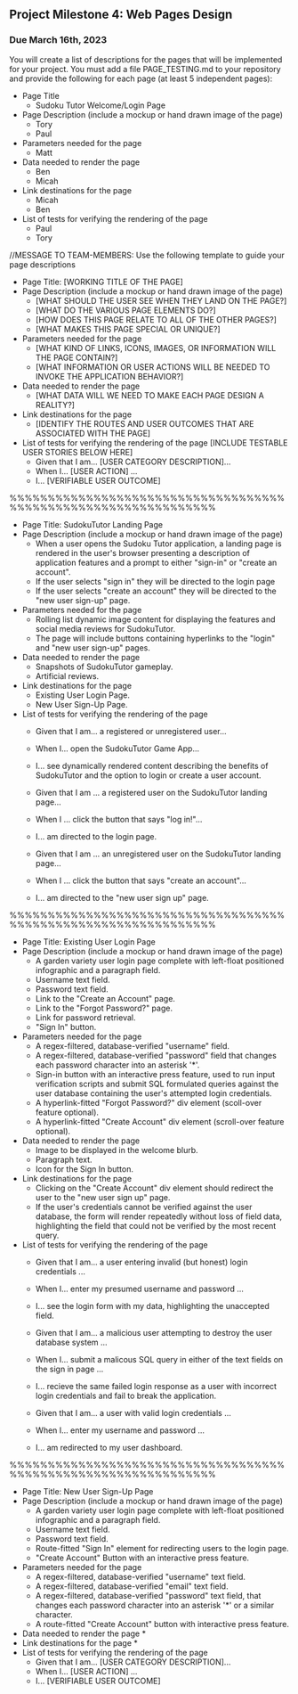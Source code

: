 ## Project Milestone 4: Web Pages Design ##

### Due March 16th, 2023 ###


 You will create a list of descriptions for the pages that will be implemented for your project.
 You must add a file PAGE_TESTING.md to your repository and provide the following for each page (at least 5 independent pages):
  
  * Page Title
    * Sudoku Tutor Welcome/Login Page
  * Page Description (include a mockup or hand drawn image of the page)
    * Tory 
    * Paul
  * Parameters needed for the page
     * Matt
  * Data needed to render the page
     * Ben 
     * Micah
  * Link destinations for the page
     * Micah 
     * Ben
  * List of tests for verifying the rendering of the page
    * Paul
    * Tory

//MESSAGE TO TEAM-MEMBERS: Use the following template to guide your page descriptions

  * Page Title: [WORKING TITLE OF THE PAGE]
  * Page Description (include a mockup or hand drawn image of the page)
    * [WHAT SHOULD THE USER SEE WHEN THEY LAND ON THE PAGE?]
    * [WHAT DO THE VARIOUS PAGE ELEMENTS DO?]
    * [HOW DOES THIS PAGE RELATE TO ALL OF THE OTHER PAGES?]
    * [WHAT MAKES THIS PAGE SPECIAL OR UNIQUE?]
  * Parameters needed for the page
     * [WHAT KIND OF LINKS, ICONS, IMAGES, OR INFORMATION WILL THE PAGE CONTAIN?]
     * [WHAT INFORMATION OR USER ACTIONS WILL BE NEEDED TO INVOKE THE APPLICATION BEHAVIOR?]
  * Data needed to render the page
     * [WHAT DATA WILL WE NEED TO MAKE EACH PAGE DESIGN A REALITY?]
  * Link destinations for the page
     * [IDENTIFY THE ROUTES AND USER OUTCOMES THAT ARE ASSOCIATED WITH THE PAGE]
  * List of tests for verifying the rendering of the page
      [INCLUDE TESTABLE USER STORIES BELOW HERE]
    * Given that I am... [USER CATEGORY DESCRIPTION]...
    * When I... [USER ACTION] ...
    * I... [VERIFIABLE USER OUTCOME]



%%%%%%%%%%%%%%%%%%%%%%%%%%%%%%%%%%%%%%%%%%%%%%%%%%%%%%%%%%%%%%%
  * Page Title: SudokuTutor Landing Page
  * Page Description (include a mockup or hand drawn image of the page)
    * When a user opens the Sudoku Tutor application, a landing page is rendered in the user's browser presenting a description of application features and a prompt to either "sign-in" or "create an account". 
    * If the user selects "sign in" they will be directed to the login page
    * If the user selects "create an account" they will be directed to the "new user sign-up" page.
  * Parameters needed for the page
     * Rolling list dynamic image content for displaying the features and social media reviews for SudokuTutor.
     * The page will include buttons containing hyperlinks to the "login" and "new user sign-up" pages.
  * Data needed to render the page
     * Snapshots of SudokuTutor gameplay.
     * Artificial reviews.
  * Link destinations for the page
     * Existing User Login Page.
     * New User Sign-Up Page.
  * List of tests for verifying the rendering of the page
    * Given that I am... a registered or unregistered user...
    * When I... open the SudokuTutor Game App...
    * I... see dynamically rendered content describing the benefits of SudokuTutor and the option to login or create a user account.
    
    * Given that I am ... a registered user on the SudokuTutor landing page...
    * When I ... click the button that says "log in!"...
    * I... am directed to the login page.
    
    * Given that I am ... an unregistered user on the SudokuTutor landing page...
    * When I ... click the button that says "create an account"...
    * I... am directed to the "new user sign up" page.

%%%%%%%%%%%%%%%%%%%%%%%%%%%%%%%%%%%%%%%%%%%%%%%%%%%%%%%%%%%%%%% 
  * Page Title: Existing User Login Page
  * Page Description (include a mockup or hand drawn image of the page)
    * A garden variety user login page complete with left-float positioned infographic and a paragraph field.
    * Username text field.
    * Password text field.
    * Link to the "Create an Account" page.
    * Link to the "Forgot Password?" page.
    * Link for password retrieval.
    * "Sign In" button.
  * Parameters needed for the page
     * A regex-filtered, database-verified "username" field.
     * A regex-filtered, database-verified "password" field that changes each password character into an asterisk '*'.
     * Sign-in button with an interactive press feature, used to run input verification scripts and submit SQL formulated queries against the user database containing the user's attempted login credentials.
     * A hyperlink-fitted "Forgot Password?" div element (scoll-over feature optional).
     * A hyperlink-fitted "Create Account" div element (scroll-over feature optional).
  * Data needed to render the page
     * Image to be displayed in the welcome blurb.
     * Paragraph text.
     * Icon for the Sign In button.
  * Link destinations for the page
     * Clicking on the "Create Account" div element should redirect the user to the "new user sign up" page.
     * If the user's credentials cannot be verified against the user database, the form will render repeatedly without loss of field data, highlighting the field that could not be verified by the most recent query.
  * List of tests for verifying the rendering of the page
    * Given that I am... a user entering invalid (but honest) login credentials ...
    * When I... enter my presumed username and password ...
    * I... see the login form with my data, highlighting the unaccepted field.
    
    * Given that I am... a malicious user attempting to destroy the user database system ...
    * When I... submit a malicous SQL query in either of the text fields on the sign in page ...
    * I... recieve the same failed login response as a user with incorrect login credentials and fail to break the application.
    
    * Given that I am... a user with valid login credentials ...
    * When I... enter my username and password ...
    * I... am redirected to my user dashboard.
    

%%%%%%%%%%%%%%%%%%%%%%%%%%%%%%%%%%%%%%%%%%%%%%%%%%%%%%%%%%%%%%%
  * Page Title: New User Sign-Up Page
  * Page Description (include a mockup or hand drawn image of the page)
    * A garden variety user login page complete with left-float positioned infographic and a paragraph field.
    * Username text field.
    * Password text field.
    * Route-fitted "Sign In" element for redirecting users to the login page.
    * "Create Account" Button with an interactive press feature.
  * Parameters needed for the page
     * A regex-filtered, database-verified "username" text field.
     * A regex-filtered, database-verified "email" text field.
     * A regex-filtered, database-verified "password" text field, that changes each password character into an asterisk '*' or a similar character.
     * A route-fitted "Create Account" button with interactive press feature.
  * Data needed to render the page
     * 
  * Link destinations for the page
     * 
  * List of tests for verifying the rendering of the page
    * Given that I am... [USER CATEGORY DESCRIPTION]...
    * When I... [USER ACTION] ...
    * I... [VERIFIABLE USER OUTCOME]